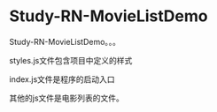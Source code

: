 # Study-RN-MovieListDemo
Study-RN-MovieListDemo。。。

styles.js文件包含项目中定义的样式

index.js文件是程序的启动入口

其他的js文件是电影列表的文件。
